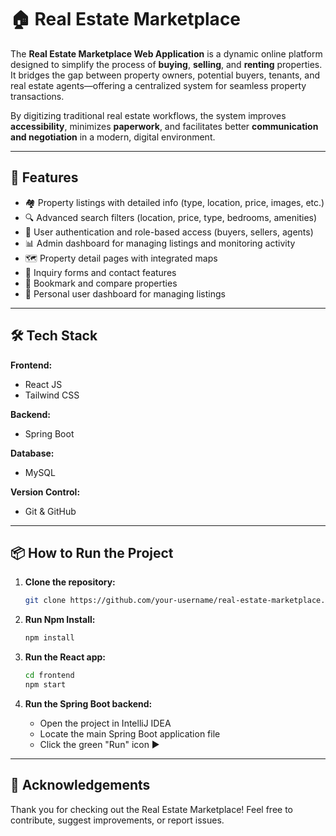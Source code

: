 # 🏠 Real Estate Marketplace

The **Real Estate Marketplace Web Application** is a dynamic online platform designed to simplify the process of **buying**, **selling**, and **renting** properties. It bridges the gap between property owners, potential buyers, tenants, and real estate agents—offering a centralized system for seamless property transactions.

By digitizing traditional real estate workflows, the system improves **accessibility**, minimizes **paperwork**, and facilitates better **communication and negotiation** in a modern, digital environment.

---

## 🚀 Features

* 🏘️ Property listings with detailed info (type, location, price, images, etc.)
* 🔍 Advanced search filters (location, price, type, bedrooms, amenities)
* 🔐 User authentication and role-based access (buyers, sellers, agents)
* 📊 Admin dashboard for managing listings and monitoring activity
* 🗺️ Property detail pages with integrated maps
* 💬 Inquiry forms and contact features
* 📌 Bookmark and compare properties
* 📁 Personal user dashboard for managing listings

---

## 🛠️ Tech Stack

**Frontend:**

* React JS
* Tailwind CSS

**Backend:**

* Spring Boot

**Database:**

* MySQL

**Version Control:**

* Git & GitHub

---

## 📦 How to Run the Project

1. **Clone the repository:**

   ```bash
   git clone https://github.com/your-username/real-estate-marketplace.git
   ```

2. **Run Npm Install:**

   ```bash
   npm install
   ```

3. **Run the React app:**

   ```bash
   cd frontend
   npm start
   ```

4. **Run the Spring Boot backend:**

   * Open the project in IntelliJ IDEA
   * Locate the main Spring Boot application file
   * Click the green "Run" icon ▶️

---

## 🙏 Acknowledgements

Thank you for checking out the Real Estate Marketplace! Feel free to contribute, suggest improvements, or report issues.
